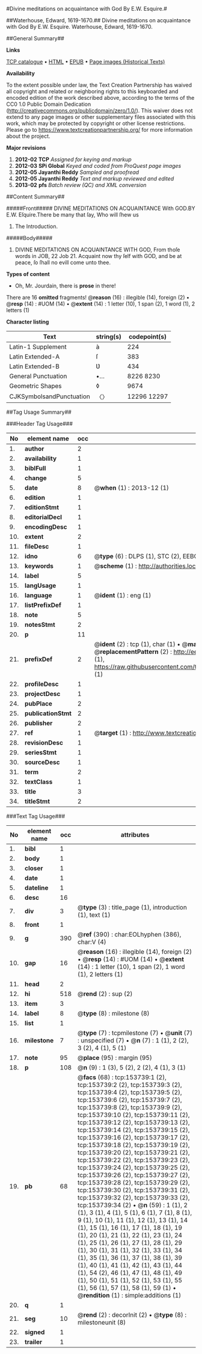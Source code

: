 #Divine meditations on acquaintance with God By E.W. Esquire.#

##Waterhouse, Edward, 1619-1670.##
Divine meditations on acquaintance with God By E.W. Esquire.
Waterhouse, Edward, 1619-1670.

##General Summary##

**Links**

[TCP catalogue](http://www.ota.ox.ac.uk/tcp/)  • 
[HTML](http://tei.it.ox.ac.uk/tcp/Texts-HTML/free/A96/A96071.html)  • 
[EPUB](http://tei.it.ox.ac.uk/tcp/Texts-EPUB/free/A96/A96071.epub) • 
[Page images (Historical Texts)](https://historicaltexts.jisc.ac.uk/eebo-99896053e)

**Availability**

To the extent possible under law, the Text Creation Partnership has waived all copyright and related or neighboring rights to this keyboarded and encoded edition of the work described above, according to the terms of the CC0 1.0 Public Domain Dedication (http://creativecommons.org/publicdomain/zero/1.0/). This waiver does not extend to any page images or other supplementary files associated with this work, which may be protected by copyright or other license restrictions. Please go to https://www.textcreationpartnership.org/ for more information about the project.

**Major revisions**

1. __2012-02__ __TCP__ *Assigned for keying and markup*
1. __2012-03__ __SPi Global__ *Keyed and coded from ProQuest page images*
1. __2012-05__ __Jayanthi Reddy__ *Sampled and proofread*
1. __2012-05__ __Jayanthi Reddy__ *Text and markup reviewed and edited*
1. __2013-02__ __pfs__ *Batch review (QC) and XML conversion*

##Content Summary##

#####Front#####
DIVINE MEDITATIONS ON ACQUAINTANCE With GOD.BY E.W. Eſquire.There be many that ſay, Who will ſhew us
1. The Introduction.

#####Body#####

1. DIVINE MEDITATIONS ON ACQUAINTANCE WITH GOD, From thoſe words in JOB,
22 Job 21. Acquaint now thy ſelf with GOD, and be at peace, ſo ſhall no evill come unto thee.

**Types of content**

  * Oh, Mr. Jourdain, there is **prose** in there!

There are 16 **omitted** fragments! 
 @__reason__ (16) : illegible (14), foreign (2)  •  @__resp__ (14) : #UOM (14)  •  @__extent__ (14) : 1 letter (10), 1 span (2), 1 word (1), 2 letters (1)

**Character listing**


|Text|string(s)|codepoint(s)|
|---|---|---|
|Latin-1 Supplement|à|224|
|Latin Extended-A|ſ|383|
|Latin Extended-B|Ʋ|434|
|General Punctuation|•…|8226 8230|
|Geometric Shapes|◊|9674|
|CJKSymbolsandPunctuation|〈〉|12296 12297|

##Tag Usage Summary##

###Header Tag Usage###

|No|element name|occ|attributes|
|---|---|---|---|
|1.|__author__|2||
|2.|__availability__|1||
|3.|__biblFull__|1||
|4.|__change__|5||
|5.|__date__|8| @__when__ (1) : 2013-12 (1)|
|6.|__edition__|1||
|7.|__editionStmt__|1||
|8.|__editorialDecl__|1||
|9.|__encodingDesc__|1||
|10.|__extent__|2||
|11.|__fileDesc__|1||
|12.|__idno__|6| @__type__ (6) : DLPS (1), STC (2), EEBO-CITATION (1), PROQUEST (1), VID (1)|
|13.|__keywords__|1| @__scheme__ (1) : http://authorities.loc.gov/ (1)|
|14.|__label__|5||
|15.|__langUsage__|1||
|16.|__language__|1| @__ident__ (1) : eng (1)|
|17.|__listPrefixDef__|1||
|18.|__note__|5||
|19.|__notesStmt__|2||
|20.|__p__|11||
|21.|__prefixDef__|2| @__ident__ (2) : tcp (1), char (1)  •  @__matchPattern__ (2) : ([0-9\-]+):([0-9IVX]+) (1), (.+) (1)  •  @__replacementPattern__ (2) : http://eebo.chadwyck.com/downloadtiff?vid=$1&page=$2 (1), https://raw.githubusercontent.com/textcreationpartnership/Texts/master/tcpchars.xml#$1 (1)|
|22.|__profileDesc__|1||
|23.|__projectDesc__|1||
|24.|__pubPlace__|2||
|25.|__publicationStmt__|2||
|26.|__publisher__|2||
|27.|__ref__|1| @__target__ (1) : http://www.textcreationpartnership.org/docs/. (1)|
|28.|__revisionDesc__|1||
|29.|__seriesStmt__|1||
|30.|__sourceDesc__|1||
|31.|__term__|2||
|32.|__textClass__|1||
|33.|__title__|3||
|34.|__titleStmt__|2||


###Text Tag Usage###

|No|element name|occ|attributes|
|---|---|---|---|
|1.|__bibl__|1||
|2.|__body__|1||
|3.|__closer__|1||
|4.|__date__|1||
|5.|__dateline__|1||
|6.|__desc__|16||
|7.|__div__|3| @__type__ (3) : title_page (1), introduction (1), text (1)|
|8.|__front__|1||
|9.|__g__|390| @__ref__ (390) : char:EOLhyphen (386), char:V (4)|
|10.|__gap__|16| @__reason__ (16) : illegible (14), foreign (2)  •  @__resp__ (14) : #UOM (14)  •  @__extent__ (14) : 1 letter (10), 1 span (2), 1 word (1), 2 letters (1)|
|11.|__head__|2||
|12.|__hi__|518| @__rend__ (2) : sup (2)|
|13.|__item__|3||
|14.|__label__|8| @__type__ (8) : milestone (8)|
|15.|__list__|1||
|16.|__milestone__|7| @__type__ (7) : tcpmilestone (7)  •  @__unit__ (7) : unspecified (7)  •  @__n__ (7) : 1 (1), 2 (2), 3 (2), 4 (1), 5 (1)|
|17.|__note__|95| @__place__ (95) : margin (95)|
|18.|__p__|108| @__n__ (9) : 1 (3), 5 (2), 2 (2), 4 (1), 3 (1)|
|19.|__pb__|68| @__facs__ (68) : tcp:153739:1 (2), tcp:153739:2 (2), tcp:153739:3 (2), tcp:153739:4 (2), tcp:153739:5 (2), tcp:153739:6 (2), tcp:153739:7 (2), tcp:153739:8 (2), tcp:153739:9 (2), tcp:153739:10 (2), tcp:153739:11 (2), tcp:153739:12 (2), tcp:153739:13 (2), tcp:153739:14 (2), tcp:153739:15 (2), tcp:153739:16 (2), tcp:153739:17 (2), tcp:153739:18 (2), tcp:153739:19 (2), tcp:153739:20 (2), tcp:153739:21 (2), tcp:153739:22 (2), tcp:153739:23 (2), tcp:153739:24 (2), tcp:153739:25 (2), tcp:153739:26 (2), tcp:153739:27 (2), tcp:153739:28 (2), tcp:153739:29 (2), tcp:153739:30 (2), tcp:153739:31 (2), tcp:153739:32 (2), tcp:153739:33 (2), tcp:153739:34 (2)  •  @__n__ (59) : 1 (1), 2 (1), 3 (1), 4 (1), 5 (1), 6 (1), 7 (1), 8 (1), 9 (1), 10 (1), 11 (1), 12 (1), 13 (1), 14 (1), 15 (1), 16 (1), 17 (1), 18 (1), 19 (1), 20 (1), 21 (1), 22 (1), 23 (1), 24 (1), 25 (1), 26 (1), 27 (1), 28 (1), 29 (1), 30 (1), 31 (1), 32 (1), 33 (1), 34 (1), 35 (1), 36 (1), 37 (1), 38 (1), 39 (1), 40 (1), 41 (1), 42 (1), 43 (1), 44 (1), 54 (2), 46 (1), 47 (1), 48 (1), 49 (1), 50 (1), 51 (1), 52 (1), 53 (1), 55 (1), 56 (1), 57 (1), 58 (1), 59 (1)  •  @__rendition__ (1) : simple:additions (1)|
|20.|__q__|1||
|21.|__seg__|10| @__rend__ (2) : decorInit (2)  •  @__type__ (8) : milestoneunit (8)|
|22.|__signed__|1||
|23.|__trailer__|1||
